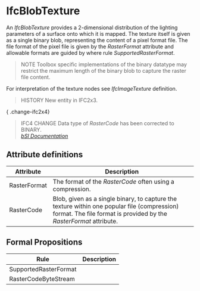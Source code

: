 IfcBlobTexture
==============
An _IfcBlobTexture_ provides a 2-dimensional distribution of the lighting
parameters of a surface onto which it is mapped. The texture itself is given
as a single binary blob, representing the content of a pixel format file. The
file format of the pixel file is given by the _RasterFormat_ attribute and
allowable formats are guided by where rule _SupportedRasterFormat_.  
  
> NOTE  Toolbox specific implementations of the binary datatype may restrict
> the maximum length of the binary blob to capture the raster file content.  
  
For interpretation of the texture nodes see _IfcImageTexture_ definition.  
  
> HISTORY  New entity in IFC2x3.  
  
{ .change-ifc2x4}  
> IFC4 CHANGE  Data type of _RasterCode_ has been corrected to BINARY.  
[ _bSI
Documentation_](https://standards.buildingsmart.org/IFC/DEV/IFC4_2/FINAL/HTML/schema/ifcpresentationappearanceresource/lexical/ifcblobtexture.htm)


Attribute definitions
---------------------
| Attribute    | Description                                                                                                                                                       |
|--------------|-------------------------------------------------------------------------------------------------------------------------------------------------------------------|
| RasterFormat | The format of the _RasterCode_ often using a compression.                                                                                                         |
| RasterCode   | Blob, given as a single binary, to capture the texture within one popular file (compression) format. The file format is provided by the _RasterFormat_ attribute. |

Formal Propositions
-------------------
| Rule                  | Description   |
|-----------------------|---------------|
| SupportedRasterFormat |               |
| RasterCodeByteStream  |               |


